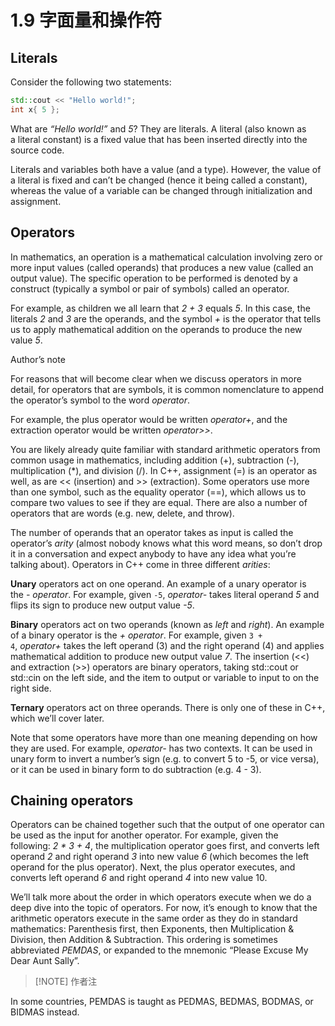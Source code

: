 # 1.9 字面量和操作符

## Literals

Consider the following two statements:

```cpp
std::cout << "Hello world!";
int x{ 5 };
```

What are _“Hello world!”_ and _5_? They are literals. A literal (also known as a literal constant) is a fixed value that has been inserted directly into the source code.

Literals and variables both have a value (and a type). However, the value of a literal is fixed and can’t be changed (hence it being called a constant), whereas the value of a variable can be changed through initialization and assignment.

## Operators

In mathematics, an operation is a mathematical calculation involving zero or more input values (called operands) that produces a new value (called an output value). The specific operation to be performed is denoted by a construct (typically a symbol or pair of symbols) called an operator.

For example, as children we all learn that _2 + 3_ equals _5_. In this case, the literals _2_ and _3_ are the operands, and the symbol _+_ is the operator that tells us to apply mathematical addition on the operands to produce the new value _5_.

Author’s note

For reasons that will become clear when we discuss operators in more detail, for operators that are symbols, it is common nomenclature to append the operator’s symbol to the word _operator_.

For example, the plus operator would be written _operator+_, and the extraction operator would be written _operator>>_.

You are likely already quite familiar with standard arithmetic operators from common usage in mathematics, including addition (+), subtraction (-), multiplication (*), and division (/). In C++, assignment (=) is an operator as well, as are << (insertion) and >> (extraction). Some operators use more than one symbol, such as the equality operator (==), which allows us to compare two values to see if they are equal. There are also a number of operators that are words (e.g. new, delete, and throw).

The number of operands that an operator takes as input is called the operator’s _arity_ (almost nobody knows what this word means, so don’t drop it in a conversation and expect anybody to have any idea what you’re talking about). Operators in C++ come in three different _arities_:

**Unary** operators act on one operand. An example of a unary operator is the _- operator_. For example, given `-5`, _operator-_ takes literal operand _5_ and flips its sign to produce new output value _-5_.

**Binary** operators act on two operands (known as _left_ and _right_). An example of a binary operator is the _+ operator_. For example, given `3 + 4`, _operator+_ takes the left operand (3) and the right operand (4) and applies mathematical addition to produce new output value _7_. The insertion (<<) and extraction (>>) operators are binary operators, taking std::cout or std::cin on the left side, and the item to output or variable to input to on the right side.

**Ternary** operators act on three operands. There is only one of these in C++, which we’ll cover later.

Note that some operators have more than one meaning depending on how they are used. For example, _operator-_ has two contexts. It can be used in unary form to invert a number’s sign (e.g. to convert 5 to -5, or vice versa), or it can be used in binary form to do subtraction (e.g. 4 - 3).

## Chaining operators

Operators can be chained together such that the output of one operator can be used as the input for another operator. For example, given the following: _2 * 3 + 4_, the multiplication operator goes first, and converts left operand _2_ and right operand _3_ into new value _6_ (which becomes the left operand for the plus operator). Next, the plus operator executes, and converts left operand _6_ and right operand _4_ into new value 10.

We’ll talk more about the order in which operators execute when we do a deep dive into the topic of operators. For now, it’s enough to know that the arithmetic operators execute in the same order as they do in standard mathematics: Parenthesis first, then Exponents, then Multiplication & Division, then Addition & Subtraction. This ordering is sometimes abbreviated _PEMDAS_, or expanded to the mnemonic “Please Excuse My Dear Aunt Sally”.

> [!NOTE] 作者注

In some countries, PEMDAS is taught as PEDMAS, BEDMAS, BODMAS, or BIDMAS instead.